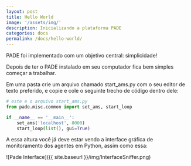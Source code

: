 ```yaml
---
layout: post
title: Hello World
image: '/assets/img/'
description: Inicializando a plataforma PADE
categories: docs
permalink: /docs/hello-world/
---
```


PADE foi implementado com um objetivo central: simplicidade!

Depois de ter o PADE instalado em seu computador fica bem simples começar a trabalhar.

Em uma pasta crie um arquivo chamado start_ams.py com o seu editor de texto preferido, e copie e cole o seguinte trecho de código dentro dele:

```python
# este e o arquivo start_ams.py
from pade.misc.common import set_ams, start_loop

if __name__ == '__main__':
    set_ams('localhost', 8000)
    start_loop(list(), gui=True)
```

A essa altura você já deve estar vendo a interface gráfica de monitoramento dos agentes em Python, assim como essa:

![Pade Interface]({{ site.baseurl }}/img/InterfaceSniffer.png)
